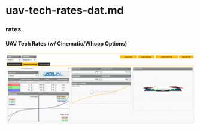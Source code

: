 
# uav-tech-rates-dat.md

### rates 

#### UAV Tech Rates (w/ Cinematic/Whoop Options)

![](2025-09-12-16-59-45.png)
